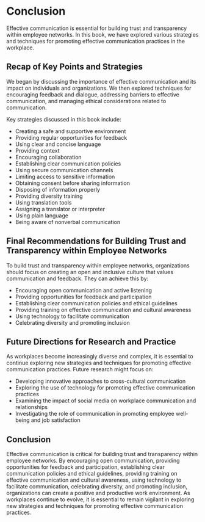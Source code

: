 # Conclusion

Effective communication is essential for building trust and transparency within employee networks. In this book, we have explored various strategies and techniques for promoting effective communication practices in the workplace.

Recap of Key Points and Strategies
----------------------------------

We began by discussing the importance of effective communication and its impact on individuals and organizations. We then explored techniques for encouraging feedback and dialogue, addressing barriers to effective communication, and managing ethical considerations related to communication.

Key strategies discussed in this book include:

* Creating a safe and supportive environment
* Providing regular opportunities for feedback
* Using clear and concise language
* Providing context
* Encouraging collaboration
* Establishing clear communication policies
* Using secure communication channels
* Limiting access to sensitive information
* Obtaining consent before sharing information
* Disposing of information properly
* Providing diversity training
* Using translation tools
* Assigning a translator or interpreter
* Using plain language
* Being aware of nonverbal communication

Final Recommendations for Building Trust and Transparency within Employee Networks
----------------------------------------------------------------------------------

To build trust and transparency within employee networks, organizations should focus on creating an open and inclusive culture that values communication and feedback. They can achieve this by:

* Encouraging open communication and active listening
* Providing opportunities for feedback and participation
* Establishing clear communication policies and ethical guidelines
* Providing training on effective communication and cultural awareness
* Using technology to facilitate communication
* Celebrating diversity and promoting inclusion

Future Directions for Research and Practice
-------------------------------------------

As workplaces become increasingly diverse and complex, it is essential to continue exploring new strategies and techniques for promoting effective communication practices. Future research might focus on:

* Developing innovative approaches to cross-cultural communication
* Exploring the use of technology for promoting effective communication practices
* Examining the impact of social media on workplace communication and relationships
* Investigating the role of communication in promoting employee well-being and job satisfaction

Conclusion
----------

Effective communication is critical for building trust and transparency within employee networks. By encouraging open communication, providing opportunities for feedback and participation, establishing clear communication policies and ethical guidelines, providing training on effective communication and cultural awareness, using technology to facilitate communication, celebrating diversity, and promoting inclusion, organizations can create a positive and productive work environment. As workplaces continue to evolve, it is essential to remain vigilant in exploring new strategies and techniques for promoting effective communication practices.